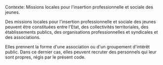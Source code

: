 Contexte: Missions locales pour l'insertion professionnelle et sociale des jeunes.

Des missions locales pour l'insertion professionnelle et sociale des jeunes peuvent être constituées entre l'Etat, des collectivités territoriales, des établissements publics, des organisations professionnelles et syndicales et des associations.

Elles prennent la forme d'une association ou d'un groupement d'intérêt public. Dans ce dernier cas, elles peuvent recruter des personnels qui leur sont propres, régis par le présent code.